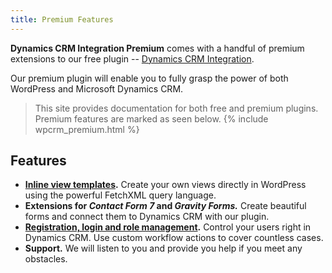 ```yaml
---
title: Premium Features
---
```


**Dynamics CRM Integration Premium** comes with a handful of premium extensions to our free plugin&nbsp;-- [Dynamics CRM Integration](https://wordpress.org/plugins/integration-dynamics/).

Our premium plugin will enable you to fully grasp the power of both WordPress and Microsoft Dynamics CRM.

> This site provides documentation for both free and premium plugins. Premium features are marked as seen below.
> {% include wpcrm_premium.html %}

## Features

- **[Inline view templates](/wpcrm/views/#inline-views).** Create your own views directly in WordPress using the powerful FetchXML query language.
- **Extensions for *Contact Form 7* and *Gravity Forms.*** Create beautiful forms and connect them to Dynamics CRM with our plugin.
- **[Registration, login and role management](/wpcrm/authentication/).** Control your users right in Dynamics CRM. Use custom workflow actions to cover countless cases.
- **Support.** We will listen to you and provide you help if you meet any obstacles.
